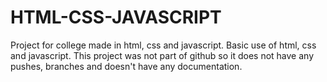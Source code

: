 # HTML-CSS-JAVASCRIPT
Project for college made in html, css and javascript. Basic use of html, css and javascript. This project was not part of github so it does not have any pushes, branches and doesn't have any documentation.
